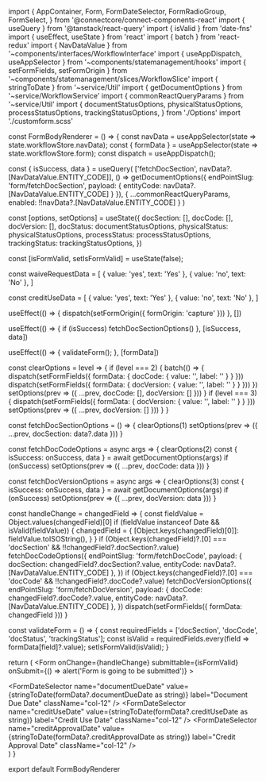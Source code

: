 import {
  AppContainer,
  Form,
  FormDateSelector,
  FormRadioGroup,
  FormSelect,
} from '@connectcore/connect-components-react'
import { useQuery } from '@tanstack/react-query'
import { isValid } from 'date-fns'
import { useEffect, useState } from 'react'
import { batch } from 'react-redux'
import { NavDataValue } from '~components/interfaces/WorkflowInterface'
import { useAppDispatch, useAppSelector } from '~components/statemanagement/hooks'
import { setFormFields, setFormOrigin } from '~components/statemanagement/slices/WorkflowSlice'
import { stringToDate } from '~service/Util'
import { getDocumentOptions } from '~service/WorkflowService'
import { commonReactQueryParams } from '~service/Util'
import {
  documentStatusOptions,
  physicalStatusOptions,
  processStatusOptions,
  trackingStatusOptions,
} from './Options'
import './customform.scss'

const FormBodyRenderer = () => {
  const navData = useAppSelector(state => state.workflowStore.navData);
  const { formData } = useAppSelector(state => state.workflowStore.form);
  const dispatch = useAppDispatch();

  const { isSuccess, data } = useQuery(
    ['fetchDocSection', navData?.[NavDataValue.ENTITY_CODE]],
    () => getDocumentOptions({ endPointSlug: 'form/fetchDocSection', payload: { entityCode: navData?.[NavDataValue.ENTITY_CODE] } }),
    { ...commonReactQueryParams, enabled: !!navData?.[NavDataValue.ENTITY_CODE] }
  )

  const [options, setOptions] = useState({
    docSection: [],
    docCode: [],
    docVersion: [],
    docStatus: documentStatusOptions,
    physicalStatus: physicalStatusOptions,
    processStatus: processStatusOptions,
    trackingStatus: trackingStatusOptions,
  })

  const [isFormValid, setIsFormValid] = useState(false);

  const waiveRequestData = [
    { value: 'yes', text: 'Yes' },
    { value: 'no', text: 'No' },
  ]

  const creditUseData = [
    { value: 'yes', text: 'Yes' },
    { value: 'no', text: 'No' },
  ]

  useEffect(() => {
    dispatch(setFormOrigin({ formOrigin: 'capture' }))
  }, [])

  useEffect(() => {
    if (isSuccess) fetchDocSectionOptions()
  }, [isSuccess, data])

  useEffect(() => {
    validateForm();
  }, [formData])

  const clearOptions = level => {
    if (level === 2) {
      batch(() => {
        dispatch(setFormFields({ formData: { docCode: { value: '', label: '' } } }))
        dispatch(setFormFields({ formData: { docVersion: { value: '', label: '' } } }))
      })
      setOptions(prev => ({ ...prev, docCode: [], docVersion: [] }))
    }
    if (level === 3) {
      dispatch(setFormFields({ formData: { docVersion: { value: '', label: '' } } }))
      setOptions(prev => ({ ...prev, docVersion: [] }))
    }
  }

  const fetchDocSectionOptions = () => {
    clearOptions(1)
    setOptions(prev => ({ ...prev, docSection: data?.data }))
  }

  const fetchDocCodeOptions = async args => {
    clearOptions(2)
    const { isSuccess: onSuccess, data } = await getDocumentOptions(args)
    if (onSuccess) setOptions(prev => ({ ...prev, docCode: data }))
  }

  const fetchDocVersionOptions = async args => {
    clearOptions(3)
    const { isSuccess: onSuccess, data } = await getDocumentOptions(args)
    if (onSuccess) setOptions(prev => ({ ...prev, docVersion: data }))
  }

  const handleChange = changedField => {
    const fieldValue = Object.values(changedField)[0]
    if (fieldValue instanceof Date && isValid(fieldValue)) {
      changedField = {
        [Object.keys(changedField)[0]]: fieldValue.toISOString(),
      }
    }
    if (Object.keys(changedField)?.[0] === 'docSection' && !!changedField?.docSection?.value)
      fetchDocCodeOptions({
        endPointSlug: 'form/fetchDocCode',
        payload: { docSection: changedField?.docSection?.value, entityCode: navData?.[NavDataValue.ENTITY_CODE] },
      })
    if (Object.keys(changedField)?.[0] === 'docCode' && !!changedField?.docCode?.value)
      fetchDocVersionOptions({
        endPointSlug: 'form/fetchDocVersion',
        payload: { docCode: changedField?.docCode?.value, entityCode: navData?.[NavDataValue.ENTITY_CODE] },
      })
    dispatch(setFormFields({ formData: changedField }))
  }

  const validateForm = () => {
    const requiredFields = ['docSection', 'docCode', 'docStatus', 'trackingStatus'];
    const isValid = requiredFields.every(field => formData[field]?.value);
    setIsFormValid(isValid);
  }

  return (
    <AppContainer className="container h-auto mx-0 mb-5 pb-5">
      <Form
        onChange={handleChange}
        submittable={isFormValid}
        onSubmit={() => alert('Form is going to be submitted')}
      >
        <div className="row">
          <div className="col-6">
            <FormSelect
              required
              label="Document Section"
              name="docSection"
              data={options.docSection}
              value={formData?.docSection}
            />
            <FormSelect
              required
              label="Document Code"
              name="docCode"
              data={options.docCode}
              value={formData?.docCode}
            />
            <FormSelect
              label="Document Version"
              name="docVersion"
              data={options.docVersion}
              value={formData?.docVersion}
              className="col-12"
            />
            <FormSelect
              required
              label="Document Status"
              name="docStatus"
              data={options.docStatus}
              value={formData?.docStatus}
              className="col-12"
            />
            <FormDateSelector
              name="documentDueDate"
              value={stringToDate(formData?.documentDueDate as string)}
              label="Document Due Date"
              className="col-12"
            />
            <FormRadioGroup
              inline
              label="Waive Request"
              data={waiveRequestData}
              name="waiveRequest"
              value={formData?.waiveRequest}
              className="col-12"
            />
            <FormRadioGroup
              inline
              label="Credit Use"
              data={creditUseData}
              name="creditUse"
              value={formData?.creditUse}
              className="col-12"
            />
            <FormDateSelector
              name="creditUseDate"
              value={stringToDate(formData?.creditUseDate as string)}
              label="Credit Use Date"
              className="col-12"
            />
            <FormDateSelector
              name="creditApprovalDate"
              value={stringToDate(formData?.creditApprovalDate as string)}
              label="Credit Approval Date"
              className="col-12"
            />
          </div>
          <div className="col-6">
            <FormSelect
              required
              data={options.trackingStatus}
              value={formData?.trackingStatus}
              name="trackingStatus"
              label="Tracking Status"
              className="col-12"
            />
            <FormSelect
              data={options.physicalStatus}
              value={formData?.physicalStatus}
              name="physicalStatus"
              label="Physical Status"
              className="col-12"
            />
            <FormSelect
              data={options.processStatus}
              value={formData?.processStatus}
              name="processStatus"
              label="Process Status"
              className="col-12"
            />
          </div>
        </div>
      </Form>
    </AppContainer>
  )
}

export default FormBodyRenderer
